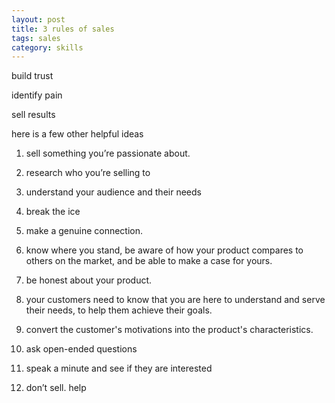 ```yaml
---
layout: post
title: 3 rules of sales
tags: sales
category: skills
---
```


build trust

identify pain

sell results


here is a few other helpful ideas 

1. sell something you’re passionate about. 

2. research who you’re selling to

3. understand your audience and their needs

4. break the ice 

5. make a genuine connection.

6. know where you stand, be aware of how your product compares to others on the market, and be able to make a case for yours.

7. be honest about your product.

8. your customers need to know that you are here to understand and serve their needs, to help them achieve their goals. 

9. convert the customer's motivations into the product's characteristics. 

10. ask open-ended questions

11. speak a minute and see if they are interested

12. don’t sell. help